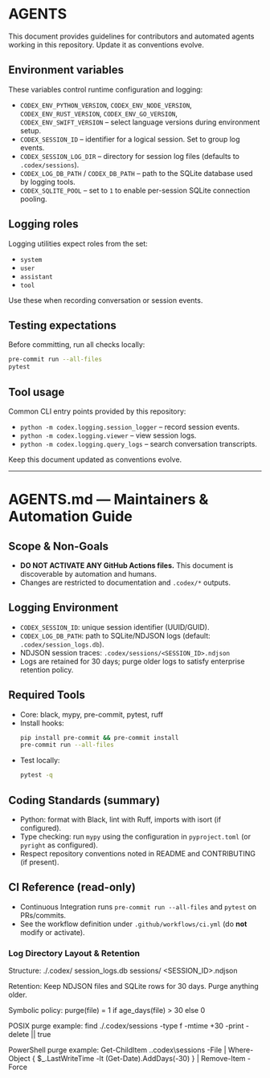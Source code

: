 # AGENTS

This document provides guidelines for contributors and automated agents working in this repository. Update it as conventions evolve.

## Environment variables

These variables control runtime configuration and logging:

- `CODEX_ENV_PYTHON_VERSION`, `CODEX_ENV_NODE_VERSION`, `CODEX_ENV_RUST_VERSION`, `CODEX_ENV_GO_VERSION`, `CODEX_ENV_SWIFT_VERSION` – select language versions during environment setup.
- `CODEX_SESSION_ID` – identifier for a logical session. Set to group log events.
- `CODEX_SESSION_LOG_DIR` – directory for session log files (defaults to `.codex/sessions`).
- `CODEX_LOG_DB_PATH` / `CODEX_DB_PATH` – path to the SQLite database used by logging tools.
- `CODEX_SQLITE_POOL` – set to `1` to enable per-session SQLite connection pooling.

## Logging roles

Logging utilities expect roles from the set:

- `system`
- `user`
- `assistant`
- `tool`

Use these when recording conversation or session events.

## Testing expectations

Before committing, run all checks locally:

```bash
pre-commit run --all-files
pytest
```

## Tool usage

Common CLI entry points provided by this repository:

- `python -m codex.logging.session_logger` – record session events.
- `python -m codex.logging.viewer` – view session logs.
- `python -m codex.logging.query_logs` – search conversation transcripts.

Keep this document updated as conventions evolve.

---

# AGENTS.md — Maintainers & Automation Guide

## Scope & Non-Goals
- **DO NOT ACTIVATE ANY GitHub Actions files.** This document is discoverable by automation and humans.
- Changes are restricted to documentation and `.codex/*` outputs.

## Logging Environment
- `CODEX_SESSION_ID`: unique session identifier (UUID/GUID).
- `CODEX_LOG_DB_PATH`: path to SQLite/NDJSON logs (default: `.codex/session_logs.db`).
- NDJSON session traces: `.codex/sessions/<SESSION_ID>.ndjson`
- Logs are retained for 30 days; purge older logs to satisfy enterprise retention policy.

## Required Tools
- Core: black, mypy, pre-commit, pytest, ruff
- Install hooks:
  ```bash
  pip install pre-commit && pre-commit install
  pre-commit run --all-files
  ```
- Test locally:
  ```bash
  pytest -q
  ```

## Coding Standards (summary)
- Python: format with Black, lint with Ruff, imports with isort (if configured).
- Type checking: run `mypy` using the configuration in `pyproject.toml` (or `pyright` as configured).
- Respect repository conventions noted in README and CONTRIBUTING (if present).

## CI Reference (read-only)
- Continuous Integration runs `pre-commit run --all-files` and `pytest` on PRs/commits.
- See the workflow definition under `.github/workflows/ci.yml` (do **not** modify or activate).

### Log Directory Layout & Retention

Structure:
  ./.codex/
    session_logs.db
    sessions/
      <SESSION_ID>.ndjson

Retention:
  Keep NDJSON files and SQLite rows for 30 days. Purge anything older.

Symbolic policy:
  purge(file) = 1 if age_days(file) > 30 else 0

POSIX purge example:
  find ./.codex/sessions -type f -mtime +30 -print -delete || true

PowerShell purge example:
  Get-ChildItem .\.codex\sessions -File | Where-Object { $_.LastWriteTime -lt (Get-Date).AddDays(-30) } | Remove-Item -Force
